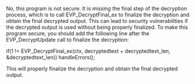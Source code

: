 No, this program is not secure. It is missing the final step of the decryption process, which is to call EVP_DecryptFinal_ex to finalize the decryption and obtain the final decrypted output. This can lead to security vulnerabilities if the decrypted output is used without being properly finalized. To make this program secure, you should add the following line after the EVP_DecryptUpdate call to finalize the decryption:

if(1 != EVP_DecryptFinal_ex(ctx, decryptedtext + decryptedtext_len, &decryptedtext_len)) handleErrors();

This will properly finalize the decryption and obtain the final decrypted output.